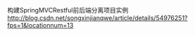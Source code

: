 构建SpringMVCRestful前后端分离项目实例
http://blog.csdn.net/songxinjianqwe/article/details/54976251?fps=1&locationnum=13
